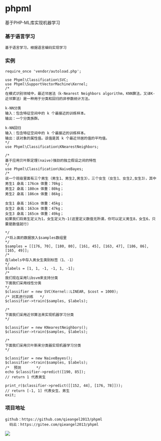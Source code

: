 # phpml
基于PHP-ML库实现机器学习
### 基于语言学习
    基于语言学习，根据语言编码实现学习
### 实例
    require_once 'vendor/autoload.php';

    use Phpml\Classification\SVC;
    use Phpml\SupportVectorMachine\Kernel;
    /*
    在模式识别领域中，最近邻居法（k-Nearest Neighbors algorithm，KNN算法，又译K-近邻算法）是一种用于分类和回归的非参数统计方法。

    k-NN分类 
    输入：包含特征空间中的 k 个最接近的训练样本。 
    输出：一个分类族群。

    k-NN回归 
    输入：包含特征空间中的 k 个最接近的训练样本。 
    输出：该对象的属性值。该值是其 k 个最近邻居的值的平均值。
    */
    use Phpml\Classification\KNearestNeighbors;

    /*
    基于应用贝叶斯定理(naive)强劲的独立假设之间的特性
    */
    use Phpml\Classification\NaiveBayes;
    /*
    说一个班级里面有三个男生（男生1、男生2,男生3），三个女生（女生1、女生2,女生3），其中
    男生1 身高：176cm 体重：70kg；
    男生2 身高：180cm 体重：80kg；
    男生2 身高：186cm 体重：86kg；

    女生1 身高：161cm 体重：45kg；
    女生2 身高：163cm 体重：47kg；
    女生3 身高：165cm 体重：49kg；
    如果我们将男生定义为1，女生定义为-1(这里定义数值无所谓，你可以定义男生8，女生6，只要是数值就行)

    */
    /*将上面的数据放入$samples数组里
    */
    $samples = [[176, 70], [180, 80], [161, 45], [163, 47], [186, 86], [165, 49]];
    /*
    在labels中存入男女生类别标签（1、-1）
    */
    $labels = [1, 1, -1, -1, 1, -1];
    /*
    我们现在采用libsvm来支持分类
    下面我们采用线性分类
    */
    $classifier = new SVC(Kernel::LINEAR, $cost = 1000);
    /* 对其进行训练   */
    $classifier->train($samples, $labels);

    /*
    下面我们采用近邻算法来实现机器学习分类
    */

    $classifier = new KNearestNeighbors();
    $classifier->train($samples, $labels);

    /*
    下面我们采用贝叶斯来分类器实现机器学习分类
    */

    $classifier = new NaiveBayes();
    $classifier->train($samples, $labels);
    /*  预测       */
    echo $classifier->predict([190, 85]);
    // return 1 代表男生

    print_r($classifier->predict([[152, 44], [176, 78]]));
    // return [-1, 1] 代表女生、男生
    exit;
 ### 项目地址
    github：https://github.com/qieangel2013/phpml
      码云：https://gitee.com/qieangel2013/phpml
 ![](https://github.com/qieangel2013/zys/blob/master/public/images/pw.jpg)
